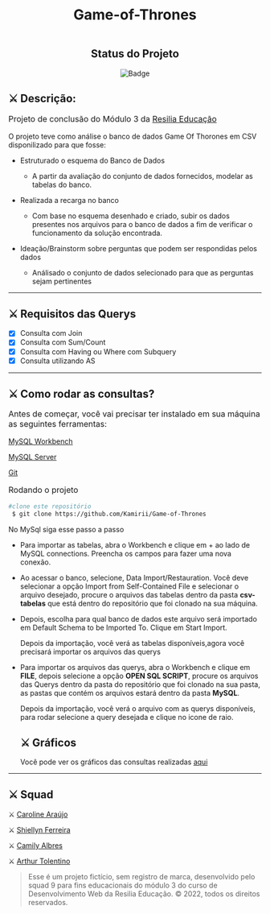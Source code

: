 <h1 align = "center"> Game-of-Thrones </h1>

<img src="./paginas/images/995241.png" alt="">

<div id="inicio" align=center>
<h2><strong>Status do Projeto</strong></h2>

  ![Badge](https://img.shields.io/website?down_message=em%20andamento&label=STATUS&style=for-the-badge&up_message=conclu%C3%ADdo&url=https%3A%2F%2Fytallobruno.github.io%2FProjetoFinalModulo2%2F)

</div> 


## ⚔️ **Descrição:**

<p style="font-size: 16px">Projeto de conclusão do Módulo 3 da <a href="https://www.resilia.com.br/">Resilia Educação</a></p>
<p style="font-size: 14px">O projeto teve como análise o banco de dados Game Of Thorones em CSV disponilizado para que fosse:

 - Estruturado o esquema do Banco de Dados
   - A partir da avaliação do conjunto de dados fornecidos, modelar as tabelas
do banco.
 - Realizada a recarga no banco
   - Com base no esquema desenhado e criado, subir os dados presentes nos
arquivos para o banco de dados a fim de verificar o funcionamento da
solução encontrada.

- Ideação/Brainstorm sobre perguntas que podem ser respondidas pelos dados
   - Análisado o conjunto de dados selecionado para que as perguntas sejam
pertinentes

<hr>

## ⚔️ **Requisitos das Querys**

 -  [X] Consulta com Join
 -  [X] Consulta com Sum/Count
 -  [X] Consulta com Having ou Where com Subquery
 -  [x] Consulta utilizando AS
  
  <hr>

## ⚔️ **Como rodar as consultas?**

   <p style="font-size: 16px">Antes de começar, você vai precisar ter instalado em sua máquina as seguintes ferramentas:  </p>
   
 [MySQL Workbench](https://dev.mysql.com/downloads/workbench/) 

[MySQL Server](https://dev.mysql.com/downloads/mysql/)

[Git](https://git-scm.com/downloads)

  <p style="font-size: 16px" >Rodando o projeto</p>

  ```bash
  #clone este repositório
   $ git clone https://github.com/Kamirii/Game-of-Thrones
  ```
 No MySql siga esse passo a passo

  - Para importar as tabelas, abra o Workbench e clique em + ao lado de MySQL connections. Preencha os campos para fazer uma nova conexão.
  - Ao acessar o banco, selecione, Data Import/Restauration. Você deve selecionar a opção Import from Self-Contained File e selecionar o arquivo desejado, procure o arquivos das tabelas dentro da pasta **csv-tabelas** que está dentro do repositório que foi clonado na sua máquina.
  - Depois, escolha para qual banco de dados este arquivo será importado em Default Schema to be Imported To. Clique em Start Import.
  
   
     
     Depois da importação, você verá as tabelas disponíveis,agora você precisará importar os arquivos das querys

 - Para importar os arquivos das querys, abra o Workbench e clique em **FILE**, depois selecione a opção **OPEN SQL SCRIPT**, procure os arquivos das Querys dentro da pasta do repositório que foi clonado na sua pasta, as pastas que contém os arquivos estará dentro da pasta **MySQL**.
  
   Depois da importação, você verá o arquivo com as querys disponíveis, para rodar selecione a query desejada e clique no icone de raio.

   
  

   ## ⚔️ **Gráficos**

      Você pode ver os gráficos das consultas realizadas [aqui](https://git-scm.com/downloads)

<hr>


## ⚔️ **Squad**

 ⚔️ [Caroline Araújo](https://github.com/carolfranca0310)

 ⚔️ [Shiellyn Ferreira](https://github.com/ShiellynFerr)

 ⚔️ [Camily Albres](https://github.com/Kamirii)

 ⚔️ [Arthur Tolentino](https://github.com/ArturTolentino)




> Esse é um projeto fictício, sem registro de marca, desenvolvido pelo squad 9 para fins educacionais do módulo 3 do curso de Desenvolvimento Web da Resilia Educação. © 2022, todos os direitos reservados.  